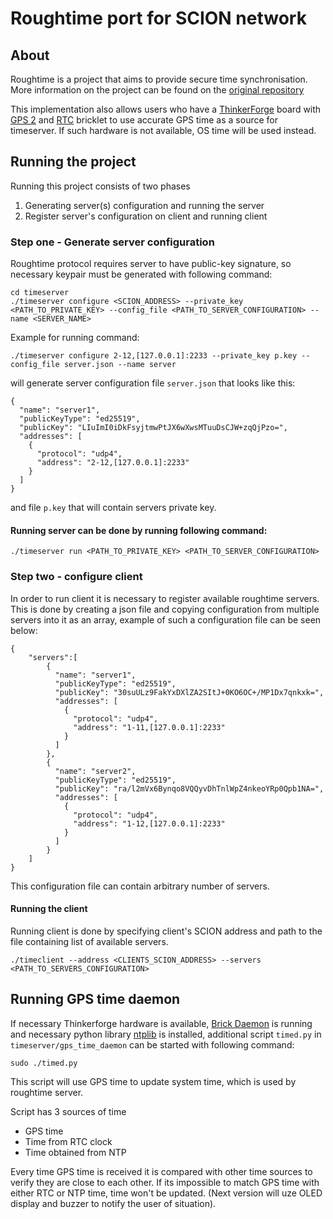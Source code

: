 # Roughtime port for SCION network

## About

Roughtime is a project that aims to provide secure time synchronisation. More information on the project can be found on the [original repository](https://roughtime.googlesource.com/roughtime)

This implementation also allows users who have a [ThinkerForge](https://www.tinkerforge.com/en/) board with [GPS 2](https://www.tinkerforge.com/de/blog/gps-bricklet-20-is-now-available/) and [RTC](https://www.tinkerforge.com/en/shop/real-time-clock-bricklet.html) bricklet to use accurate GPS time as a source for timeserver. If such hardware is not available, OS time will be used instead.

## Running the project

Running this project consists of two phases

1. Generating server(s) configuration and running the server
2. Register server's configuration on client and running client

### Step one - Generate server configuration

Roughtime protocol requires server to have public-key signature, so necessary keypair must be generated with following command:

```
cd timeserver
./timeserver configure <SCION_ADDRESS> --private_key <PATH_TO_PRIVATE_KEY> --config_file <PATH_TO_SERVER_CONFIGURATION> --name <SERVER_NAME>
```

Example for running command:

```
./timeserver configure 2-12,[127.0.0.1]:2233 --private_key p.key --config_file server.json --name server
```

will generate server configuration file `server.json` that looks like this:

```
{
  "name": "server1",
  "publicKeyType": "ed25519",
  "publicKey": "LIuImI0iDkFsyjtmwPtJX6wXwsMTuuDsCJW+zqQjPzo=",
  "addresses": [
    {
      "protocol": "udp4",
      "address": "2-12,[127.0.0.1]:2233"
    }
  ]
}
```

and file `p.key` that will contain servers private key.

#### Running server can be done by running following command:

```
./timeserver run <PATH_TO_PRIVATE_KEY> <PATH_TO_SERVER_CONFIGURATION>
```



### Step two - configure client

In order to run client it is necessary to register available roughtime servers. This is done by creating a json file and copying configuration from multiple servers into it as an array, example of such a configuration file can be seen below:

```
{
    "servers":[
        {
          "name": "server1",
          "publicKeyType": "ed25519",
          "publicKey": "30suULz9FakYxDXlZA2SItJ+0KO6OC+/MP1Dx7qnkxk=",
          "addresses": [
            {
              "protocol": "udp4",
              "address": "1-11,[127.0.0.1]:2233"
            }
          ]
        },
        {
          "name": "server2",
          "publicKeyType": "ed25519",
          "publicKey": "ra/l2mVx6Bynqo8VQQyvDhTnlWpZ4nkeoYRp0Qpb1NA=",
          "addresses": [
            {
              "protocol": "udp4",
              "address": "1-12,[127.0.0.1]:2233"
            }
          ]
        }
    ]
}
```

This configuration file can contain arbitrary number of servers.

#### Running the client

Running client is done by specifying client's SCION address and path to the file containing list of available servers.

```
./timeclient --address <CLIENTS_SCION_ADDRESS> --servers <PATH_TO_SERVERS_CONFIGURATION>
```

## Running GPS time daemon

If necessary Thinkerforge hardware is available, [Brick Daemon](https://www.tinkerforge.com/en/doc/Software/Brickd.html) is running and necessary python library [ntplib](https://pypi.python.org/pypi/ntplib/) is installed, additional script `timed.py` in `timeserver/gps_time_daemon` can be started with following command:

```
sudo ./timed.py
```

This script will use GPS time to update system time, which is used by roughtime server. 

Script has 3 sources of time

- GPS time
- Time from RTC clock
- Time obtained from NTP

Every time GPS time is received it is compared with other time sources to verify they are close to each other. If its impossible to match GPS time with either RTC or NTP time, time won't be updated. (Next version will uze OLED display and buzzer to notify the user of situation).
